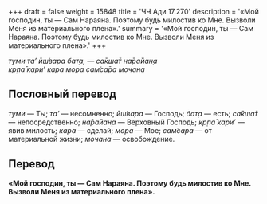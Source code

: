 +++
draft = false
weight = 15848
title = 'ЧЧ Ади 17.270'
description = '«Мой господин, ты — Сам Нараяна. Поэтому будь милостив ко Мне. Вызволи Меня из материального плена».'
summary = '«Мой господин, ты — Сам Нараяна. Поэтому будь милостив ко Мне. Вызволи Меня из материального плена».'
+++

_туми та’ ӣш́вара бат̣а, — са̄кша̄т на̄ра̄йан̣а  
кр̣па̄ кари’ кара мора сам̇са̄ра мочана_

## Пословный перевод

_туми_ — Ты; _та’_ — несомненно; _ӣш́вара_ — Господь; _бат̣а_ — есть; _са̄кша̄т_ — непосредственно; _на̄ра̄йан̣а_ — Верховный Господь; _кр̣па̄_ _кари’_ — явив милость; _кара_ — сделай; _мора_ — Мое; _сам̇са̄ра_ — от материальной жизни; _мочана_ — освобождение.

## Перевод

**«Мой господин, ты — Сам Нараяна. Поэтому будь милостив ко Мне. Вызволи Меня из материального плена».**
